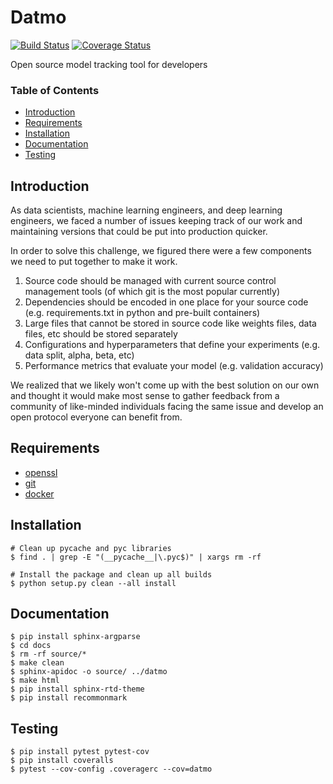 # Datmo
[![Build Status](https://travis-ci.org/datmo/datmo.svg?branch=master)](https://travis-ci.org/datmo/datmo)
[![Coverage Status](https://coveralls.io/repos/github/datmo/datmo/badge.svg?branch=master)](https://coveralls.io/github/datmo/datmo?branch=master)


Open source model tracking tool for developers

### Table of Contents
* [Introduction](#introduction)
* [Requirements](#requirements)
* [Installation](#installation)
* [Documentation](#documentation)
* [Testing](#testing)

## Introduction

As data scientists, machine learning engineers, and deep learning engineers, we faced a number of issues keeping track of our work and maintaining versions that could be put into production quicker. 

In order to solve this challenge, we figured there were a few components we need to put together to make it work. 

1) Source code should be managed with current source control management tools (of which git is the most popular currently) 
2) Dependencies should be encoded in one place for your source code (e.g. requirements.txt in python and pre-built containers) 
3) Large files that cannot be stored in source code like weights files, data files, etc should be stored separately
4) Configurations and hyperparameters that define your experiments (e.g. data split, alpha, beta, etc)
5) Performance metrics that evaluate your model (e.g. validation accuracy)

We realized that we likely won't come up with the best solution on our own and thought it would make most sense to gather feedback from a community of like-minded individuals facing the same issue and develop an open protocol everyone can benefit from. 

## Requirements

* [openssl](https://github.com/openssl/openssl/blob/master/INSTALL)
* [git](https://git-scm.com/book/en/v2/Getting-Started-Installing-Git)
* [docker](https://docs.docker.com/engine/installation/)

## Installation
```
# Clean up pycache and pyc libraries
$ find . | grep -E "(__pycache__|\.pyc$)" | xargs rm -rf

# Install the package and clean up all builds
$ python setup.py clean --all install
```

## Documentation
```
$ pip install sphinx-argparse
$ cd docs
$ rm -rf source/*
$ make clean
$ sphinx-apidoc -o source/ ../datmo
$ make html
$ pip install sphinx-rtd-theme
$ pip install recommonmark
```

## Testing
```
$ pip install pytest pytest-cov
$ pip install coveralls
$ pytest --cov-config .coveragerc --cov=datmo
```



